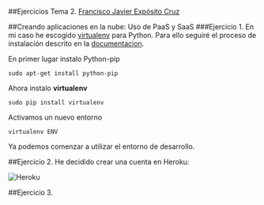 ##Ejercicios Tema 2. [Francisco Javier Expósito Cruz](http://github.com/franexposito)

##Creando aplicaciones en la nube: Uso de PaaS y SaaS
###Ejercicio 1.
En mi caso he escogido [virtualenv](https://virtualenv.pypa.io/en/latest/virtualenv.html) para Python. Para ello seguiré el proceso de instalación descrito en la [documentacion](https://virtualenv.pypa.io/en/latest/virtualenv.html#installation).  

En primer lugar instalo Python-pip

	sudo apt-get install python-pip  

Ahora instalo **virtualenv**  

	sudo pip install virtualenv  

Activamos un nuevo entorno

	virtualenv ENV  

Ya podemos comenzar a utilizar el entorno de desarrollo.

##Ejercicio 2.
He decidido crear una cuenta en Heroku:  

![Heroku](/imagenes/heroku.png)  

##Ejercicio 3.
